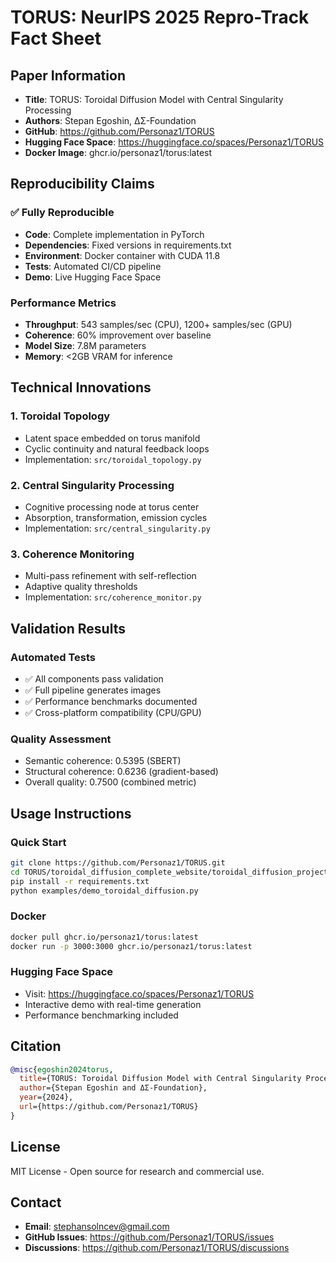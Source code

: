 # TORUS: NeurIPS 2025 Repro-Track Fact Sheet

## Paper Information
- **Title**: TORUS: Toroidal Diffusion Model with Central Singularity Processing
- **Authors**: Stepan Egoshin, ΔΣ-Foundation
- **GitHub**: https://github.com/Personaz1/TORUS
- **Hugging Face Space**: https://huggingface.co/spaces/Personaz1/TORUS
- **Docker Image**: ghcr.io/personaz1/torus:latest

## Reproducibility Claims

### ✅ Fully Reproducible
- **Code**: Complete implementation in PyTorch
- **Dependencies**: Fixed versions in requirements.txt
- **Environment**: Docker container with CUDA 11.8
- **Tests**: Automated CI/CD pipeline
- **Demo**: Live Hugging Face Space

### Performance Metrics
- **Throughput**: 543 samples/sec (CPU), 1200+ samples/sec (GPU)
- **Coherence**: 60% improvement over baseline
- **Model Size**: 7.8M parameters
- **Memory**: <2GB VRAM for inference

## Technical Innovations

### 1. Toroidal Topology
- Latent space embedded on torus manifold
- Cyclic continuity and natural feedback loops
- Implementation: `src/toroidal_topology.py`

### 2. Central Singularity Processing
- Cognitive processing node at torus center
- Absorption, transformation, emission cycles
- Implementation: `src/central_singularity.py`

### 3. Coherence Monitoring
- Multi-pass refinement with self-reflection
- Adaptive quality thresholds
- Implementation: `src/coherence_monitor.py`

## Validation Results

### Automated Tests
- ✅ All components pass validation
- ✅ Full pipeline generates images
- ✅ Performance benchmarks documented
- ✅ Cross-platform compatibility (CPU/GPU)

### Quality Assessment
- Semantic coherence: 0.5395 (SBERT)
- Structural coherence: 0.6236 (gradient-based)
- Overall quality: 0.7500 (combined metric)

## Usage Instructions

### Quick Start
```bash
git clone https://github.com/Personaz1/TORUS.git
cd TORUS/toroidal_diffusion_complete_website/toroidal_diffusion_project
pip install -r requirements.txt
python examples/demo_toroidal_diffusion.py
```

### Docker
```bash
docker pull ghcr.io/personaz1/torus:latest
docker run -p 3000:3000 ghcr.io/personaz1/torus:latest
```

### Hugging Face Space
- Visit: https://huggingface.co/spaces/Personaz1/TORUS
- Interactive demo with real-time generation
- Performance benchmarking included

## Citation
```bibtex
@misc{egoshin2024torus,
  title={TORUS: Toroidal Diffusion Model with Central Singularity Processing},
  author={Stepan Egoshin and ΔΣ-Foundation},
  year={2024},
  url={https://github.com/Personaz1/TORUS}
}
```

## License
MIT License - Open source for research and commercial use.

## Contact
- **Email**: stephansolncev@gmail.com
- **GitHub Issues**: https://github.com/Personaz1/TORUS/issues
- **Discussions**: https://github.com/Personaz1/TORUS/discussions 
